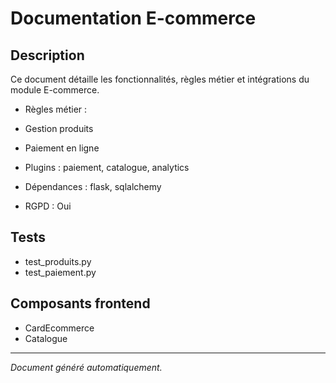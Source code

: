 # Documentation E-commerce

## Description
Ce document détaille les fonctionnalités, règles métier et intégrations du module E-commerce.

- Règles métier :
- Gestion produits
- Paiement en ligne


- Plugins : paiement, catalogue, analytics
- Dépendances : flask, sqlalchemy
- RGPD : Oui

## Tests
- test_produits.py
- test_paiement.py


## Composants frontend
- CardEcommerce
- Catalogue


---
*Document généré automatiquement.*